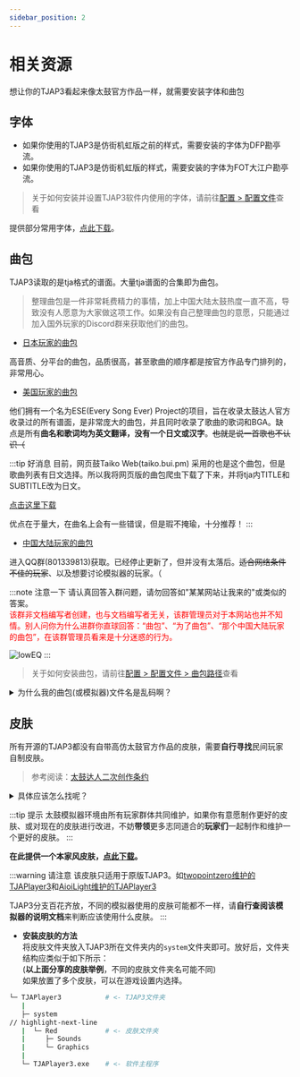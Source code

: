 ```yaml
---
sidebar_position: 2
---
```



# 相关资源
想让你的TJAP3看起来像太鼓官方作品一样，就需要安装字体和曲包

## 字体
- 如果你使用的TJAP3是仿街机虹版之前的样式，需要安装的字体为DFP勘亭流。
- 如果你使用的TJAP3是仿街机虹版的样式，需要安装的字体为FOT大江户勘亭流。
  
> 关于如何安装并设置TJAP3软件内使用的字体，请前往[配置 > 配置文件](./config_file.md#字体)查看

提供部分常用字体，[点此下载](https://wwm.lanzouw.com/iXWFG00ojnqd)。






## 曲包
TJAP3读取的是tja格式的谱面。大量tja谱面的合集即为曲包。
> 整理曲包是一件非常耗费精力的事情，加上中国大陆太鼓热度一直不高，导致没有人愿意为大家做这项工作。如果没有自己整理曲包的意愿，只能通过加入国外玩家的Discord群来获取他们的曲包。

- [日本玩家的曲包](https://discord.gg/tmbJ6uH)

高音质、分平台的曲包，品质很高，甚至歌曲的顺序都是按官方作品专门排列的，非常用心。

- [美国玩家的曲包](https://discord.gg/XHcVYKW)

他们拥有一个名为ESE(Every Song Ever) Project的项目，旨在收录太鼓达人官方收录过的所有谱面，是非常庞大的曲包，并且同时收录了歌曲的歌词和BGA。缺点是所有**曲名和歌词均为英文翻译，没有一个日文或汉字**。~~也就是说一首歌也不认识（~~

:::tip 好消息
目前，网页鼓Taiko Web(taiko.bui.pm) 采用的也是这个曲包，但是歌曲列表有日文选择。所以我将网页版的曲包爬虫下载了下来，并将tja内TITLE和SUBTITLE改为日文。

[点击这里下载](https://pan.baidu.com/s/1AdgivoXvkRjgB4-jtbg0BA?pwd=TJAP)

优点在于量大，在曲名上会有一些错误，但是瑕不掩瑜，十分推荐！
:::


- [中国大陆玩家的曲包](https://vdse.bdstatic.com//192d9a98d782d9c74c96f09db9378d93.mp4?authorization=bce-auth-v1/40f207e648424f47b2e3dfbb1014b1a5/2021-07-12T02:14:24Z/-1/host/530146520a1c89fb727fbbdb8a0e0c98ec69955459aed4b1c8e00839187536c9)

进入QQ群(801339813)获取。已经停止更新了，但并没有太落后。~~适合网络条件不佳的玩家~~、以及想要讨论模拟器的玩家。（<br/>

:::note 注意一下
请认真回答入群问题，请勿回答如"某某网站让我来的"或类似的答案。<br/>
<font color="red">该群非文档编写者创建，也与文档编写者无关，该群管理员对于本网站也并不知情。别人问你为什么进群你直球回答：“曲包”、“为了曲包”、“那个中国大陆玩家的曲包”，在该群管理员看来是十分迷惑的行为。</font><br/>

![lowEQ](/img/resources/lowEQ.png)
:::

> 关于如何安装曲包，请前往[配置 > 配置文件 > 曲包路径](./config_file.md#曲包路径)查看

<details>
  <summary>为什么我的曲包(或模拟器)文件名是乱码啊？</summary>

是因为给曲包压缩的人可能是日本人，系统文件名编码和中国人常用的不一样。

[有没有一种可能，这个问题的解决方法百度一搜就有？](https://www.zhihu.com/question/269325315)

文件名乱码只是影响了文件名，不影响文件内的编码，所以这个问题就算不处理，也能正常读取曲包，只是看着不好看而已。

</details>


## 皮肤
所有开源的TJAP3都没有自带高仿太鼓官方作品的皮肤，需要**自行寻找**民间玩家自制皮肤。
> 参考阅读：[太鼓达人二次创作条约](https://taiko-ch.net/ip_policy/)

<details>
  <summary>具体应该怎么找呢？</summary>
  教你们一个简单的方法。<br/>
  在YouTube上搜索【tjaplayer3 スキン】这个关键词，就会出现很多皮肤视频了，挑一个自己喜欢的即可。如果视频标题上标有【配布】的字样，就去视频简介或评论区找下载链接吧！<br/>
  当然大可灵活一些，比如想找东方皮肤就搜索【tjaplayer3 スキン 東方】这个关键字、想找偶像大师皮肤就搜索【tjaplayer3 スキン アイマス】、【tjaplayer3 スキン ミリオンライブ】(百万)或者【tjaplayer3 スキン シンデレラガールズ】(灰姑娘)<br/>以此类推。
</details>

:::tip 提示
太鼓模拟器环境由所有玩家群体共同维护，如果你有意愿制作更好的皮肤、或对现在的皮肤进行改进，不妨**带领**更多志同道合的**玩家们**一起制作和维护一个更好的皮肤。
:::


**在此提供一个本家风皮肤，[点此下载](https://wwm.lanzouw.com/i7kA200okhqd)。**

:::warning 请注意
该皮肤只适用于原版TJAP3。如[twopointzero维护的TJAPlayer3](https://github.com/twopointzero/TJAPlayer3)和[AioiLight维护的TJAPlayer3](https://github.com/AioiLight/TJAPlayer3)

TJAP3分支百花齐放，不同的模拟器使用的皮肤可能都不一样，请**自行查阅该模拟器的说明文档**来判断应该使用什么皮肤。
:::

- **安装皮肤的方法**<br/>
将皮肤文件夹放入TJAP3所在文件夹内的`system`文件夹即可。放好后，文件夹结构应类似于如下所示：<br/>(**以上面分享的皮肤举例**，不同的皮肤文件夹名可能不同)<br/>
如果放置了多个皮肤，可以在游戏设置内选择。

```sh
└─ TJAPlayer3           # <- TJAP3文件夹
   | 
   ├─ system
// highlight-next-line
   |  └─ Red            # <- 皮肤文件夹
   |     ├─ Sounds
   |     └─ Graphics
   |  
   └─ TJAPlayer3.exe    # <- 软件主程序
```